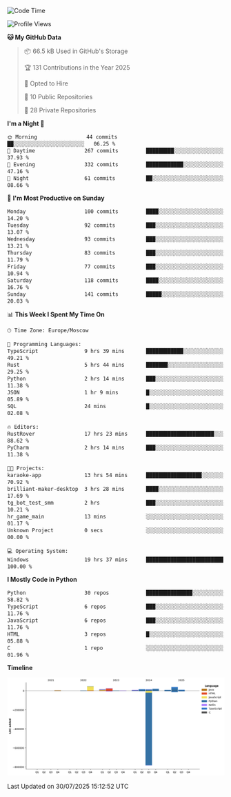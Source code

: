<!--START_SECTION:waka-->
![Code Time](http://img.shields.io/badge/Code%20Time-771%20hrs%2024%20mins-blue)

![Profile Views](http://img.shields.io/badge/Profile%20Views-0-blue)

**🐱 My GitHub Data** 

> 📦 66.5 kB Used in GitHub's Storage 
 > 
> 🏆 131 Contributions in the Year 2025
 > 
> 💼 Opted to Hire
 > 
> 📜 10 Public Repositories 
 > 
> 🔑 28 Private Repositories 
 > 
**I'm a Night 🦉** 

```text
🌞 Morning                44 commits          ██░░░░░░░░░░░░░░░░░░░░░░░   06.25 % 
🌆 Daytime                267 commits         █████████░░░░░░░░░░░░░░░░   37.93 % 
🌃 Evening                332 commits         ████████████░░░░░░░░░░░░░   47.16 % 
🌙 Night                  61 commits          ██░░░░░░░░░░░░░░░░░░░░░░░   08.66 % 
```
📅 **I'm Most Productive on Sunday** 

```text
Monday                   100 commits         ████░░░░░░░░░░░░░░░░░░░░░   14.20 % 
Tuesday                  92 commits          ███░░░░░░░░░░░░░░░░░░░░░░   13.07 % 
Wednesday                93 commits          ███░░░░░░░░░░░░░░░░░░░░░░   13.21 % 
Thursday                 83 commits          ███░░░░░░░░░░░░░░░░░░░░░░   11.79 % 
Friday                   77 commits          ███░░░░░░░░░░░░░░░░░░░░░░   10.94 % 
Saturday                 118 commits         ████░░░░░░░░░░░░░░░░░░░░░   16.76 % 
Sunday                   141 commits         █████░░░░░░░░░░░░░░░░░░░░   20.03 % 
```


📊 **This Week I Spent My Time On** 

```text
🕑︎ Time Zone: Europe/Moscow

💬 Programming Languages: 
TypeScript               9 hrs 39 mins       ████████████░░░░░░░░░░░░░   49.21 % 
Rust                     5 hrs 44 mins       ███████░░░░░░░░░░░░░░░░░░   29.25 % 
Python                   2 hrs 14 mins       ███░░░░░░░░░░░░░░░░░░░░░░   11.38 % 
JSON                     1 hr 9 mins         █░░░░░░░░░░░░░░░░░░░░░░░░   05.89 % 
SQL                      24 mins             █░░░░░░░░░░░░░░░░░░░░░░░░   02.08 % 

🔥 Editors: 
RustRover                17 hrs 23 mins      ██████████████████████░░░   88.62 % 
PyCharm                  2 hrs 14 mins       ███░░░░░░░░░░░░░░░░░░░░░░   11.38 % 

🐱‍💻 Projects: 
karaoke-app              13 hrs 54 mins      ██████████████████░░░░░░░   70.92 % 
brilliant-maker-desktop  3 hrs 28 mins       ████░░░░░░░░░░░░░░░░░░░░░   17.69 % 
tg_bot_test_smm          2 hrs               ███░░░░░░░░░░░░░░░░░░░░░░   10.21 % 
hr_game_main             13 mins             ░░░░░░░░░░░░░░░░░░░░░░░░░   01.17 % 
Unknown Project          0 secs              ░░░░░░░░░░░░░░░░░░░░░░░░░   00.00 % 

💻 Operating System: 
Windows                  19 hrs 37 mins      █████████████████████████   100.00 % 
```

**I Mostly Code in Python** 

```text
Python                   30 repos            ███████████████░░░░░░░░░░   58.82 % 
TypeScript               6 repos             ███░░░░░░░░░░░░░░░░░░░░░░   11.76 % 
JavaScript               6 repos             ███░░░░░░░░░░░░░░░░░░░░░░   11.76 % 
HTML                     3 repos             █░░░░░░░░░░░░░░░░░░░░░░░░   05.88 % 
C                        1 repo              ░░░░░░░░░░░░░░░░░░░░░░░░░   01.96 % 
```



**Timeline**

![Lines of Code chart](https://raw.githubusercontent.com/adlemx/adlemx/main/assets/bar_graph.png)


 Last Updated on 30/07/2025 15:12:52 UTC
<!--END_SECTION:waka-->
